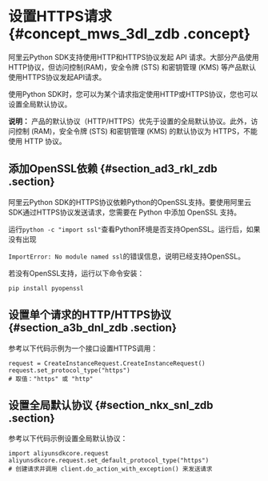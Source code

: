 # 设置HTTPS请求 {#concept_mws_3dl_zdb .concept}

阿里云Python SDK支持使用HTTP和HTTPS协议发起 API 请求。大部分产品使用HTTP协议，但访问控制\(RAM\)，安全令牌 \(STS\) 和密钥管理 \(KMS\) 等产品默认使用HTTPS协议发起API请求。

使用Python SDK时，您可以为某个请求指定使用HTTP或HTTPS协议，您也可以设置全局默认协议。

**说明：** 产品的默认协议（HTTP/HTTPS）优先于设置的全局默认协议。此外，访问控制 \(RAM\)，安全令牌 \(STS\) 和密钥管理 \(KMS\) 的默认协议为 HTTPS，不能使用 HTTP 协议。

## 添加OpenSSL依赖 {#section_ad3_rkl_zdb .section}

阿里云Python SDK的HTTPS协议依赖Python的OpenSSL支持。要使用阿里云 SDK通过HTTPS协议发送请求，您需要在 Python 中添加 OpenSSL 支持。

运行`python -c "import ssl"`查看Python环境是否支持OpenSSL。运行后，如果没有出现

`ImportError: No module named ssl`的错误信息，说明已经支持OpenSSL。

若没有OpenSSL支持，运行以下命令安装：

```
pip install pyopenssl
```

## 设置单个请求的HTTP/HTTPS协议 {#section_a3b_dnl_zdb .section}

参考以下代码示例为一个接口设置HTTPS调用：

```
request = CreateInstanceRequest.CreateInstanceRequest()
request.set_protocol_type("https")
# 取值："https" 或 "http"
```

## 设置全局默认协议 {#section_nkx_snl_zdb .section}

参考以下代码示例设置全局默认协议：

```
import aliyunsdkcore.request
aliyunsdkcore.request.set_default_protocol_type("https")
# 创建请求并调用 client.do_action_with_exception() 来发送请求
```

